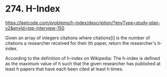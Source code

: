 # 274. H-Index
https://leetcode.com/problems/h-index/description/?envType=study-plan-v2&envId=top-interview-150

Given an array of integers citations where citations[i] is the number of citations a researcher received for their ith paper, return the researcher's h-index.

According to the definition of h-index on Wikipedia: The h-index is defined as the maximum value of h such that the given researcher has published at least h papers that have each been cited at least h times.